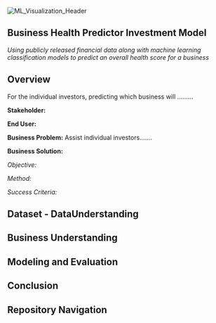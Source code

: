 ![ML_Visualization_Header](https://github.com/ScottHills-Deloitte/Group09_Feb06_Capstone/assets/125297528/01a5268d-841a-4149-a972-7d5215233da8)

## Business Health Predictor Investment Model
_Using publicly released financial data along with machine learning classification models to predict an overall health score for a business_
## Overview
For the individual investors, predicting which business will .........

**Stakeholder:**

**End User:** 

**Business Problem:** Assist individual investors.......

**Business Solution:**

*Objective:* 

*Method:*

*Success Criteria:* 


## Dataset - DataUnderstanding
## Business Understanding
## Modeling and Evaluation
## Conclusion
## Repository Navigation

